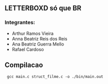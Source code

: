 ## LETTERBOXD só que BR
### Integrantes:
- Arthur Ramos Vieira
- Anna Beatriz Reis dos Reis
- Ana Beatriz Guerra Mello
- Rafael Cardoso

## Compilacao
` gcc main.c struct_filme.c -o ./bin/main.out`
